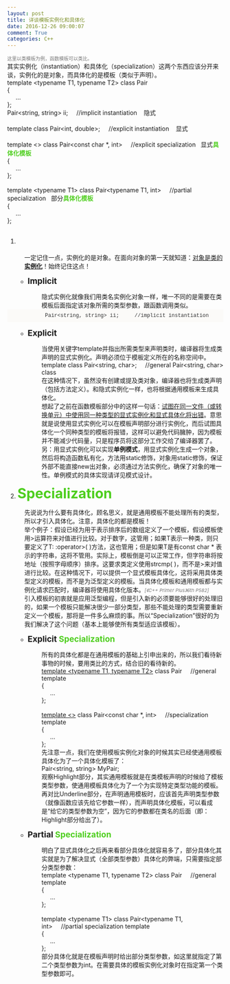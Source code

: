 ```yaml
---
layout: post
title: 详谈模板实例化和具体化
date: 2016-12-26 09:00:07
comment: True
categories: C++
---
```



<span></span>
<div><span style="font-size:11px"><span style="color:#797979">这里以类模板为例，函数模板可以类比。</span></span></div>
<div>其实实例化（instantiation）和具体化（specialization）这两个东西应该分开来谈，实例化的是对象，而具体化的是模板（类&#20284;于声明）。</div>
<div style="">
<div>template &lt;typename T1, typename T2&gt; class Pair</div>
<div>{</div>
<div>&nbsp; &nbsp; &nbsp;...</div>
<div>};</div>
<div>Pair&lt;string, string&gt; ii;&nbsp;&nbsp;&nbsp;&nbsp;&nbsp;//implicit instantiation &nbsp; &nbsp;隐式<span style="color:#ff00"><strong>实例化对象</strong></span></div>
<div><br>
</div>
<div>template class Pair&lt;int, double&gt;;&nbsp;&nbsp;&nbsp;&nbsp;&nbsp;//explicit instantiation &nbsp; &nbsp;显式<span style="color:#ff00"><strong>实例化对象</strong></span></div>
<div><br>
</div>
<div>template &lt;&gt; class Pair&lt;const char *, int&gt;&nbsp;&nbsp;&nbsp;&nbsp;&nbsp;//explicit specialization &nbsp; 显式<span style="color:#4dce1d"><strong>具体化模板</strong></span></div>
<div>{</div>
<div>&nbsp; &nbsp; &nbsp;...</div>
<div>};</div>
<div><br>
</div>
<div>template &lt;typename T1&gt; class Pair&lt;typename T1, int&gt;&nbsp;&nbsp;&nbsp;&nbsp;&nbsp;//partial specialization &nbsp; 部分<span style="color:#4dce1d"><strong>具体化模板</strong></span></div>
<div>{</div>
<div>&nbsp; &nbsp; &nbsp;...</div>
<div>};</div>
</div>
<ol>
<li><span style="color:#ff00"><span style="font-size:32px"><strong>Instantiation</strong></span></span></li></ol>
<div style="margin-left:40px">一定记住一点，实例化的是对象。在面向对象的第一天就知道：<u>对象是类的<span style=""><strong>实例化</strong></span></u>！始终记住这点！</div>
<ul>
<li style="list-style:none; display:inline">
<ul>
<li><span style="font-size:19px"><strong>Implicit <span style="color:#ff00">Instantiation</span></strong></span></li></ul>
</li></ul>
<div style="margin-left:80px">隐式实例化就像我们用类名实例化对象一样，唯一不同的是需要在类模板后面指定该对象所需的类型参数，跟函数调用类&#20284;。</div>
<div style="padding:8px; background-color:rgb(251,250,248)">
<div style="margin-left:80px"><span style="font-size:12px"><span style="font-family:Monaco,Menlo,Consolas,'Courier New',monospace"><span style="color:#333333"><span style="">Pair&lt;string, string&gt;</span> ii;&nbsp;&nbsp;&nbsp;&nbsp;&nbsp;//implicit instantiation</span></span></span></div>
</div>
<ul>
<li style="list-style:none; display:inline">
<ul>
<li><span style="font-size:19px"><strong>Explicit <span style="color:#ff00">Instantiation</span></strong></span></li></ul>
</li></ul>
<div style="margin-left:80px">当使用关键字template并指出所需类型来声明类时，编译器将生成类声明的显式实例化。声明必须位于模板定义所在的名称空间中。</div>
<div style="">
<div style="margin-left:80px">template class <span style="">Pair&lt;string, char&gt;</span>; &nbsp; &nbsp; //general Pair&lt;string, char&gt; class</div>
</div>
<div style="margin-left:80px">在这种情况下，虽然没有创建或提及类对象，编译器也将生成类声明（包括方法定义）。和隐式实例化一样，也将根据通用模板来生成具体化。</div>
<div style="margin-left:80px">想起了之前在函数模板部分中的这样一句话：<u>试图在同一文件（或转换单元）中使用同一种类型的显式实例化和显式具体化将出错</u>。意思就是说使用显式实例化可以在模板声明部分进行实例化，而后试图具体化一个同种类型的模板将报错，这样可以避免代码臃肿，因为模板并不能减少代码量，只是程序员将这部分工作交给了编译器罢了。</div>
<div style="margin-left:80px">另：用显式实例化可以实现<strong>单例模式</strong>，用显式实例化生成一个对象，然后将构造函数私有化，方法用static修饰，对象用static修饰，保证外部不能直接new出对象，必须通过方法实例化，确保了对象的唯一性。单例模式的具体实现请详见模式设计。</div>
<ol start="2">
<li><span style="color:#4dce1d"><strong><span style="font-size:32px">Specialization</span></strong></span></li></ol>
<div style="margin-left:40px">先说说为什么要有具体化，顾名思义，就是通用模板不能处理所有的类型，所以才引入具体化。注意，具体化的都是模板！</div>
<div style="margin-left:40px">举个例子：假设已经为用于表示排序后的数组定义了一个模板，假设模板使用&gt;运算符来对&#20540;进行比较。对于数字，这管用；如果T表示一种类，则只要定义了T: :operator&gt;( )方法，这也管用；但是如果T是有const char * 表示的字符串，这将不管用。实际上，模板倒是可以正常工作，但字符串将按地址（按照字母顺序）排序。这要求类定义使用strcmp( )，而不是&gt;来对&#20540;进行比较。在这种情况下，可以提供一个显式模板具体化，这将采用具体类型定义的模板，而不是为泛型定义的模板。当具体化模板和通用模板都与实例化请求匹配时，编译器将使用具体化版本。<em><span style="font-size:11px"><span style="color:#797979">[《C&#43;&#43;
 Primer Plus》6th P582]</span></span></em></div>
<div style="margin-left:40px">引入模板的初衷就是应用泛型编程，但是引入新的必须要能够很好的处理旧的，如果一个模板只能解决很少一部分类型，那些不能处理的类型需要重新定义一个模板，那将是一件多么麻烦的事。所以“Specialization”很好的为我们解决了这个问题（基本上能够使所有类型适应该模板）。</div>
<ul>
<li style="list-style:none; display:inline">
<ul>
<li><span style="font-size:19px"><strong>Explicit&nbsp;<span style="color:#4dce1d">Specialization</span></strong></span></li></ul>
</li></ul>
<div style="margin-left:80px">所有的具体化都是在通用模板的基础上引申出来的，所以我们看待新事物的时候，要用类比的方式，结合旧的看待新的。</div>
<div style="">
<div style="margin-left:80px"><u>template &lt;typename T1, typename T2&gt;</u> class Pair&nbsp;&nbsp; &nbsp; //general template</div>
<div style="margin-left:80px">{</div>
<div style="margin-left:80px">&nbsp; &nbsp; &nbsp;...</div>
<div style="margin-left:80px">};</div>
<div style="margin-left:80px"><br>
</div>
<div style="margin-left:80px"><u>template &lt;&gt;</u> class <span style="">Pair&lt;const char *, int&gt;</span>&nbsp;&nbsp;&nbsp;&nbsp;&nbsp;//specialization template</div>
<div style="margin-left:80px">{</div>
<div style="margin-left:80px">&nbsp; &nbsp; &nbsp;...</div>
<div style="margin-left:80px">};</div>
</div>
<div style="margin-left:80px">先注意一点，我们在使用模板实例化对象的时候其实已经使通用模板具体化为了一个具体化模板了：</div>
<div style="">
<div style="margin-left:80px"><span style="">Pair&lt;string, string&gt;</span> MyPair;</div>
</div>
<div style="margin-left:80px">观察Highlight部分，其实通用模板就是在类模板声明的时候给了模板类型参数，使通用模板具体化为了一个为实现特定类型功能的模板。</div>
<div style="margin-left:80px">再对比Underline部分，在声明通用模板时，应该首先声明类型参数（就像函数应该先给它参数一样），而声明具体化模板，可以看成是“给它的类型参数为空”，因为它的参数都在类名的后面（即：Highlight部分给出了）。</div>
<ul>
<li style="list-style:none; display:inline">
<ul>
<li><span style="font-size:19px"><strong>Partial <span style="color:#4dce1d">Specialization</span></strong></span></li></ul>
</li></ul>
<div style="margin-left:80px">明白了显式具体化之后再来看部分具体化就容易多了，部分具体化其实就是为了解决显式（全部类型参数）具体化的弊端，只需要指定部分类型参数：</div>
<div style="">
<div style="margin-left:80px">template &lt;typename T1, typename T2&gt;&nbsp;class Pair&nbsp;&nbsp; &nbsp; //general template</div>
<div style="margin-left:80px">{</div>
<div style="margin-left:80px">&nbsp; &nbsp; &nbsp;...</div>
<div style="margin-left:80px">};</div>
<div style="margin-left:80px"><br>
</div>
<div style="margin-left:80px">template &lt;typename T1&gt; class Pair&lt;typename T1, int&gt;&nbsp;&nbsp;&nbsp;&nbsp;&nbsp;//partial specialization template</div>
<div style="margin-left:80px">{</div>
<div style="margin-left:80px">&nbsp; &nbsp; &nbsp;...</div>
<div style="margin-left:80px">};</div>
</div>
<div style="margin-left:80px">部分具体化就是在模板声明时给出部分类型参数，如这里就指定了第二个类型参数为int。在需要具体的模板实例化对象时在指定第一个类型参数即可。</div>
